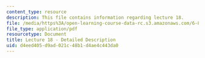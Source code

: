```yaml
---
content_type: resource
description: This file contains information regarding lecture 18.
file: /media/https%3A/open-learning-course-data-rc.s3.amazonaws.com/6-851-advanced-data-structures-spring-2012/d4eed405d9ad021c48b1d4ae4c443da0_MIT6_851S12_Lecture18.pdf
file_type: application/pdf
resourcetype: Document
title: Lecture 18 - Detailed Description
uid: d4eed405-d9ad-021c-48b1-d4ae4c443da0
---
```

